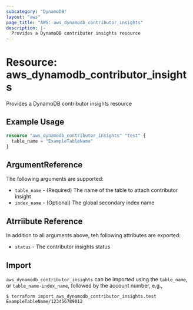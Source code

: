 ```yaml
---
subcategory: "DynamoDB"
layout: "aws"
page_title: "AWS: aws_dynamodb_contributor_insights"
description: |-
  Provides a DynamoDB contributor insights resource
---
```


# Resource: aws_dynamodb_contributor_insights

Provides a DynamoDB contributor insights resource

## Example Usage

```terraform
resource "aws_dynamodb_contributor_insights" "test" {
  table_name = "ExampleTableName"
}
```

## ArgumentReference

The following arguments are supported:

* `table_name` - (Required) The name of the table to attach contributor insight
* `index_name` - (Optional) The global secondary index name

## Atrriibute Reference

In addition to all arguments above, teh following attributes are exported:

* `status` - The contributor insights status

## Import

`aws_dynamodb_contributor_insights` can be imported using the `table_name`, or `table_name-index_name`, followed by the account number, e.g.,

```
$ terraform import aws_dynamodb_contributor_insights.test ExampleTableName/123456789012
```
